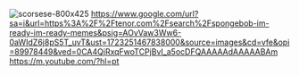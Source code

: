 ![scorsese-800x425](https://github.com/user-attachments/assets/6788d9e0-ebc7-44bd-b94b-269c18b3e217)
https://www.google.com/url?sa=i&url=https%3A%2F%2Ftenor.com%2Fsearch%2Fspongebob-im-ready-im-ready-memes&psig=AOvVaw3Ww6-0aWIdZ6j8pS5T_uvT&ust=1723251467838000&source=images&cd=vfe&opi=89978449&ved=0CA4QjRxqFwoTCPjBvI_a5ocDFQAAAAAdAAAAABAm
https://m.youtube.com/?hl=pt

